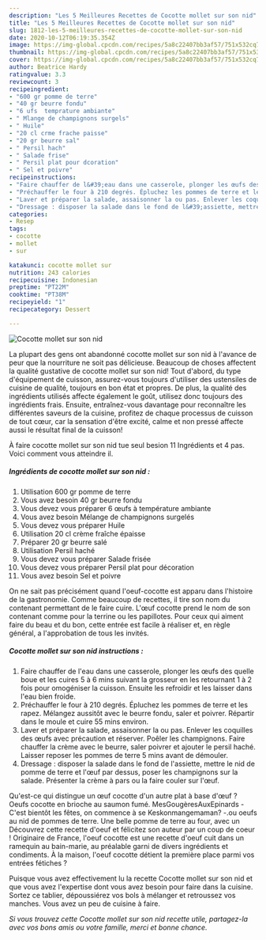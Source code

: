 ```yaml
---
description: "Les 5 Meilleures Recettes de Cocotte mollet sur son nid"
title: "Les 5 Meilleures Recettes de Cocotte mollet sur son nid"
slug: 1812-les-5-meilleures-recettes-de-cocotte-mollet-sur-son-nid
date: 2020-10-12T06:19:35.354Z
image: https://img-global.cpcdn.com/recipes/5a8c22407bb3af57/751x532cq70/cocotte-mollet-sur-son-nid-photo-principale-de-la-recette.jpg
thumbnail: https://img-global.cpcdn.com/recipes/5a8c22407bb3af57/751x532cq70/cocotte-mollet-sur-son-nid-photo-principale-de-la-recette.jpg
cover: https://img-global.cpcdn.com/recipes/5a8c22407bb3af57/751x532cq70/cocotte-mollet-sur-son-nid-photo-principale-de-la-recette.jpg
author: Beatrice Hardy
ratingvalue: 3.3
reviewcount: 3
recipeingredient:
- "600 gr pomme de terre"
- "40 gr beurre fondu"
- "6 ufs  temprature ambiante"
- " Mlange de champignons surgels"
- " Huile"
- "20 cl crme frache paisse"
- "20 gr beurre sal"
- " Persil hach"
- " Salade frise"
- " Persil plat pour dcoration"
- " Sel et poivre"
recipeinstructions:
- "Faire chauffer de l&#39;eau dans une casserole, plonger les œufs des quelle boue et les cuires 5 à 6 mins suivant la grosseur en les retournant 1 à 2 fois pour omogéniser la cuisson. Ensuite les refroidir et les laisser dans l&#39;eau bien froide."
- "Préchauffer le four à 210 degrés. Épluchez les pommes de terre et les rapez. Mélangez aussitôt avec le beurre fondu, saler et poivrer. Répartir dans le moule et cuire 55 mins environ."
- "Laver et préparer la salade, assaisonner la ou pas. Enlever les coquilles des œufs avec précaution et réserver. Poêler les champignons. Faire chauffer la crème avec le beurre, saler poivrer et ajouter le persil haché. Laisser reposer les pommes de terre 5 mins avant de démouler."
- "Dressage : disposer la salade dans le fond de l&#39;assiette, mettre le nid de pomme de terre et l&#39;œuf par dessus, poser les champignons sur la salade. Présenter la crème à pars ou la faire couler sur l&#39;œuf."
categories:
- Resep
tags:
- cocotte
- mollet
- sur

katakunci: cocotte mollet sur 
nutrition: 243 calories
recipecuisine: Indonesian
preptime: "PT22M"
cooktime: "PT38M"
recipeyield: "1"
recipecategory: Dessert

---
```



![Cocotte mollet sur son nid](https://img-global.cpcdn.com/recipes/5a8c22407bb3af57/751x532cq70/cocotte-mollet-sur-son-nid-photo-principale-de-la-recette.jpg)

La plupart des gens ont abandonné cocotte mollet sur son nid à l'avance de peur que la nourriture ne soit pas délicieuse. Beaucoup de choses affectent la qualité gustative de cocotte mollet sur son nid! Tout d'abord, du type d'équipement de cuisson, assurez-vous toujours d'utiliser des ustensiles de cuisine de qualité, toujours en bon état et propres. De plus, la qualité des ingrédients utilisés affecte également le goût, utilisez donc toujours des ingrédients frais. Ensuite, entraînez-vous davantage pour reconnaître les différentes saveurs de la cuisine, profitez de chaque processus de cuisson de tout cœur, car la sensation d'être excité, calme et non pressé affecte aussi le résultat final de la cuisson!

<!--inarticleads1-->

À faire cocotte mollet sur son nid tue seul besion 11 Ingrédients et 4 pas. Voici comment vous atteindre il.

##### Ingrédients de cocotte mollet sur son nid :

1. Utilisation 600 gr pomme de terre
1. Vous avez besoin 40 gr beurre fondu
1. Vous devez vous préparer 6 œufs à température ambiante
1. Vous avez besoin  Mélange de champignons surgelés
1. Vous devez vous préparer  Huile
1. Utilisation 20 cl crème fraîche épaisse
1. Préparer 20 gr beurre salé
1. Utilisation  Persil haché
1. Vous devez vous préparer  Salade frisée
1. Vous devez vous préparer  Persil plat pour décoration
1. Vous avez besoin  Sel et poivre


On ne sait pas précisément quand l&#39;oeuf-cocotte est apparu dans l&#39;histoire de la gastronomie. Comme beaucoup de recettes, il tire son nom du contenant permettant de le faire cuire. L&#39;œuf cocotte prend le nom de son contenant comme pour la terrine ou les papillotes. Pour ceux qui aiment faire du beau et du bon, cette entrée est facile à réaliser et, en règle général, a l&#39;approbation de tous les invités. 

<!--inarticleads2-->

##### Cocotte mollet sur son nid instructions :

1. Faire chauffer de l&#39;eau dans une casserole, plonger les œufs des quelle boue et les cuires 5 à 6 mins suivant la grosseur en les retournant 1 à 2 fois pour omogéniser la cuisson. Ensuite les refroidir et les laisser dans l&#39;eau bien froide.
1. Préchauffer le four à 210 degrés. Épluchez les pommes de terre et les rapez. Mélangez aussitôt avec le beurre fondu, saler et poivrer. Répartir dans le moule et cuire 55 mins environ.
1. Laver et préparer la salade, assaisonner la ou pas. Enlever les coquilles des œufs avec précaution et réserver. Poêler les champignons. Faire chauffer la crème avec le beurre, saler poivrer et ajouter le persil haché. Laisser reposer les pommes de terre 5 mins avant de démouler.
1. Dressage : disposer la salade dans le fond de l&#39;assiette, mettre le nid de pomme de terre et l&#39;œuf par dessus, poser les champignons sur la salade. Présenter la crème à pars ou la faire couler sur l&#39;œuf.


Qu&#39;est-ce qui distingue un œuf cocotte d&#39;un autre plat à base d&#39;œuf ? Oeufs cocotte en brioche au saumon fumé. MesGougèresAuxEpinards - C&#39;est bientôt les fêtes, on commence à se Keskonmangemaman? -.ou oeufs au nid de pommes de terre. Une belle pomme de terre au four, avec un Découvrez cette recette d&#39;oeuf et félicitez son auteur par un coup de coeur ! Originaire de France, l&#39;oeuf cocotte est une recette d&#39;oeuf cuit dans un ramequin au bain-marie, au préalable garni de divers ingrédients et condiments. À la maison, l&#39;oeuf cocotte détient la première place parmi vos entrées fétiches ? 

<!--inarticleads1-->

<p>
Puisque vous avez effectivement lu la recette Cocotte mollet sur son nid et que vous avez l'expertise dont vous avez besoin pour faire dans la cuisine. Sortez ce tablier, dépoussiérez vos bols à mélanger et retroussez vos manches. Vous avez un peu de cuisine à faire.
</p>

<p>
<i>Si vous trouvez cette Cocotte mollet sur son nid recette utile, partagez-la avec vos bons amis ou votre famille, merci et bonne chance.</i>
</p>
